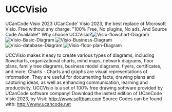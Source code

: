 # UCCVisio
UCanCode Visio 2023
UCanCode' Visio 2023, the best replace of Microsoft Visio. Free without any charge.
"100% Free, No plugins, No ads, And Source Code Available!"
Why choose UCCVisio?![Visio-flowchart-Diagram](https://user-images.githubusercontent.com/96277629/169677526-8af04a8e-c202-4438-90c2-bfd0070e8327.jpg)
![Visio-Basic-Diagram](https://user-images.githubusercontent.com/96277629/169677528-4bd6f17c-42be-470d-abd9-93fdcefbf616.jpg)
![Visio-Business-Diagram](https://user-images.githubusercontent.com/96277629/169677529-2198bcf7-2538-48a2-88fe-40f57ae8e96a.jpg)
![Visio-database-Diagram](https://user-images.githubusercontent.com/96277629/169677531-7cb689f1-40df-4644-a375-1bfe5bda29da.jpg)
![Visio-floor-plan-Diagram](https://user-images.githubusercontent.com/96277629/169677532-118474c5-a1a2-4ca2-a227-47956fe6b5f2.jpg)

UCCVisio makes it easy to create various types of diagrams, including flowcharts, organizational charts, mind maps, network diagrams, floor plans, family tree diagrams, business model diagrams, flyers, certificates, and more. Charts - Charts and graphs are visual representations of information. They are useful for documenting facts, drawing plans and capturing ideas, as well as enhancing communication, learning and productivity.
UCCVisio is a set of 100% free drawing software provided by UCanCode software company!
Download the lastest edition of UCanCode Visio 2023, by Visit: http://www.softbam.com
Source Codes can be found with: http://www.ucancode.net

